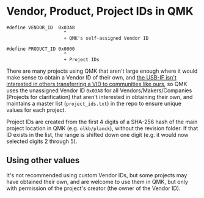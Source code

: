 # Vendor, Product, Project IDs in QMK

    #define VENDOR_ID  0x03A8
                         ^ 
                         + QMK's self-assigned Vendor ID
    
    #define PRODUCT_ID 0x0000
                         ^
                         + Project IDs

There are many projects using QMK that aren't large enough where it would make sense to obtain a Vendor ID of their own, and [the USB-IF isn't interested in others transferring a VID to communities like ours](http://www.arachnidlabs.com/blog/2013/10/18/usb-if-no-vid-for-open-source/), so QMK uses the unassigned Vendor ID `0x03A8` for all Vendors/Makers/Companies (Projects for clarification) that aren't interested in obtaining their own, and maintains a master list (`project_ids.txt`) in the repo to ensure unique values for each project. 

Project IDs are created from the first 4 digits of a SHA-256 hash of the main project location in QMK (e.g. `olkb/planck`), without the revision folder. If that ID exists in the list, the range is shifted down one digit (e.g. it would now selected digits 2 through 5).

## Using other values

It's not recommended using custom Vendor IDs, but some projects may have obtained their own, and are welcome to use them in QMK, but only with permission of the project's creator (the owner of the Vendor ID).
